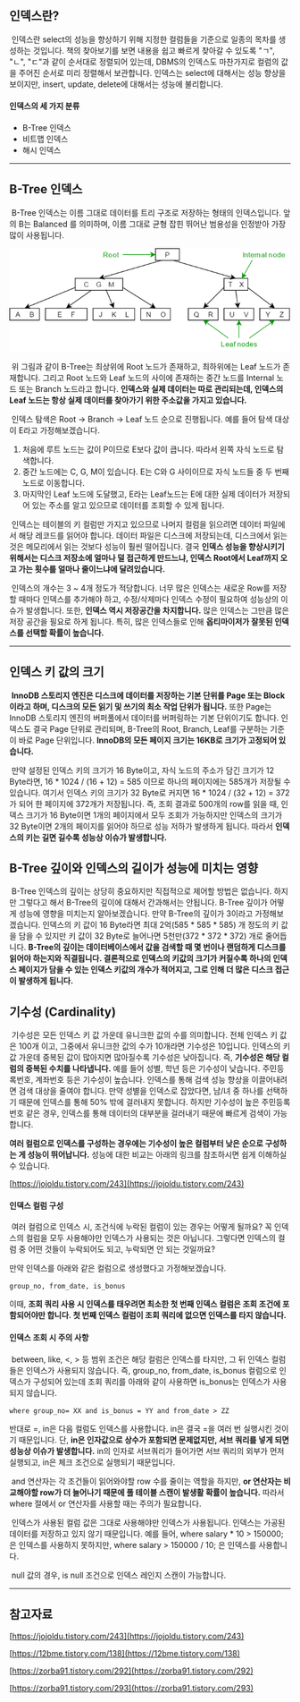 ## 인덱스란?

 인덱스란 select의 성능을 향상하기 위해 지정한 컬럼들을 기준으로 일종의 목차를 생성하는 것입니다. 책의 찾아보기를 보면 내용을 쉽고 빠르게 찾아갈 수 있도록 "ㄱ", "ㄴ", "ㄷ"과 같이 순서대로 정렬되어 있는데, DBMS의 인덱스도 마찬가지로 컬럼의 값을 주어진 순서로 미리 정렬해서 보관합니다. 인덱스는 select에 대해서는 성능 향상을 보이지만, insert, update, delete에 대해서는 성능에 불리합니다.

#### 인덱스의 세 가지 분류

-   B-Tree 인덱스
-   비트맵 인덱스
-   해시 인덱스

---

## B-Tree 인덱스

 B-Tree 인덱스는 이름 그대로 데이터를 트리 구조로 저장하는 형태의 인덱스입니다. 앞의 B는 Balanced 를 의미하며, 이름 그대로 균형 잡힌 뛰어난 범용성을 인정받아 가장 많이 사용됩니다.

![B-Tree](images/b-tree.png)

 위 그림과 같이 B-Tree는 최상위에 Root 노드가 존재하고, 최하위에는 Leaf 노드가 존재합니다. 그리고 Root 노드와 Leaf 노드의 사이에 존재하는 중간 노드를 Internal 노드 또는 Branch 노드라고 합니다. **인덱스와 실제 데이터는 따로 관리되는데, 인덱스의 Leaf 노드는 항상 실제 데이터를 찾아가기 위한 주소값을 가지고 있습니다.**

 인덱스 탐색은 Root -> Branch -> Leaf 노드 순으로 진행됩니다. 예를 들어 탐색 대상이 E라고 가정해보겠습니다.

1.  처음에 루트 노드는 값이 P이므로 E보다 값이 큽니다. 따라서 왼쪽 자식 노드로 탐색합니다.
2.  중간 노드에는 C, G, M이 있습니다. E는 C와 G 사이이므로 자식 노드들 중 두 번째 노드로 이동합니다.
3.  마지막인 Leaf 노드에 도달했고, E라는 Leaf노드는 E에 대한 실제 데이터가 저장되어 있는 주소를 알고 있으므로 데이터를 조회할 수 있게 됩니다.

 인덱스는 테이블의 키 컬럼만 가지고 있으므로 나머지 컬럼을 읽으려면 데이터 파일에서 해당 레코드를 읽어야 합니다. 데이터 파일은 디스크에 저장되는데, 디스크에서 읽는 것은 메모리에서 읽는 것보다 성능이 훨씬 떨어집니다. 결국 **인덱스 성능을 향상시키기 위해서는 디스크 저장소에 얼마나 덜 접근하게 만드느냐, 인덱스 Root에서 Leaf까지 오고 가는 횟수를 얼마나 줄이느냐에 달려있습니다.**

 인덱스의 개수는 3 ~ 4개 정도가 적당합니다. 너무 많은 인덱스는 새로운 Row를 저장할 때마다 인덱스를 추가해야 하고, 수정/삭제마다 인덱스 수정이 필요하여 성능상의 이슈가 발생합니다. 또한, **인덱스 역시 저장공간을 차지합니다.** 많은 인덱스는 그만큼 많은 저장 공간을 필요로 하게 됩니다. 특히, 많은 인덱스들로 인해 **옵티마이저가 잘못된 인덱스를 선택할 확률이 높습니다.**

---

## 인덱스 키 값의 크기

 **InnoDB 스토리지 엔진은 디스크에 데이터를 저장하는 기본 단위를 Page 또는 Block이라고 하며, 디스크의 모든 읽기 및 쓰기의 최소 작업 단위가 됩니다.** 또한 Page는 InnoDB 스토리지 엔진의 버퍼풀에서 데이터를 버퍼링하는 기본 단위이기도 합니다. 인덱스도 결국 Page 단위로 관리되며, B-Tree의 Root, Branch, Leaf를 구분하는 기준이 바로 Page 단위입니다. **InnoDB의 모든 페이지 크기는 16KB로 크기가 고정되어 있습니다.**

 만약 설정된 인덱스 키의 크기가 16 Byte이고, 자식 노드의 주소가 담긴 크기가 12 Byte라면, 16 \* 1024 / (16 + 12) = 585 이므로 하나의 페이지에는 585개가 저장될 수 있습니다. 여기서 인덱스 키의 크기가 32 Byte로 커지면 16 \* 1024 / (32 + 12) = 372가 되어 한 페이지에 372개가 저장됩니다. 즉, 조회 결과로 500개의 row를 읽을 때, 인덱스 크기가 16 Byte이면 1개의 페이지에서 모두 조회가 가능하지만 인덱스의 크기가 32 Byte이면 2개의 페이지를 읽어야 하므로 성능 저하가 발생하게 됩니다. 따라서 **인덱스의 키는 길면 길수록 성능상 이슈가 발생합니다.**

## B-Tree 깊이와 인덱스의 길이가 성능에 미치는 영향

 B-Tree 인덱스의 깊이는 상당히 중요하지만 직접적으로 제어할 방법은 없습니다. 하지만 그렇다고 해서 B-Tree의 깊이에 대해서 간과해서는 안됩니다. B-Tree 깊이가 어떻게 성능에 영향을 미치는지 알아보겠습니다. 만약 B-Tree의 깊이가 3이라고 가정해보겠습니다. 인덱스의 키 값이 16 Byte라면 최대 2억(585 \* 585 \* 585) 개 정도의 키 값을 담을 수 있지만 키 값이 32 Byte로 늘어나면 5천만(372 \* 372 \* 372) 개로 줄어듭니다. **B-Tree의 깊이는 데이터베이스에서 값을 검색할 때 몇 번이나 랜덤하게 디스크를 읽어야 하는지와 직결됩니다. 결론적으로 인덱스의 키값의 크기가 커질수록 하나의 인덱스 페이지가 담을 수 있는 인덱스 키값의 개수가 적어지고, 그로 인해 더 많은 디스크 접근이 발생하게 됩니다.**

## 기수성 (Cardinality)

 기수성은 모든 인덱스 키 값 가운데 유니크한 값의 수를 의미합니다. 전체 인덱스 키 값은 100개 이고, 그중에서 유니크한 값의 수가 10개라면 기수성은 10입니다. 인덱스의 키 값 가운데 중복된 값이 많아지면 많아질수록 기수성은 낮아집니다. 즉, **기수성은 해당 컬럼의 중복된 수치를 나타냅니다.** 예를 들어 성별, 학년 등은 기수성이 낮습니다. 주민등록번호, 계좌번호 등은 기수성이 높습니다. 인덱스를 통해 검색 성능 향상을 이끌어내려면 검색 대상을 줄여야 합니다. 만약 성별을 인덱스로 잡았다면, 남/녀 중 하나를 선택하기 때문에 인덱스를 통해 50% 밖에 걸러내지 못합니다. 하지만 기수성이 높은 주민등록번호 같은 경우, 인덱스를 통해 데이터의 대부분을 걸러내기 때문에 빠르게 검색이 가능합니다.

**여러 컬럼으로 인덱스를 구성하는 경우에는 기수성이 높은 컬럼부터 낮은 순으로 구성하는 게 성능이 뛰어납니다.** 성능에 대한 비교는 아래의 링크를 참조하시면 쉽게 이해하실 수 있습니다.

[https://jojoldu.tistory.com/243](https://jojoldu.tistory.com/243)

#### 인덱스 컬럼 구성

 여러 컬럼으로 인덱스 시, 조건식에 누락된 컬럼이 있는 경우는 어떻게 될까요? 꼭 인덱스의 컬럼을 모두 사용해야만 인덱스가 사용되는 것은 아닙니다. 그렇다면 인덱스의 컬럼 중 어떤 것들이 누락되어도 되고, 누락되면 안 되는 것일까요?

만약 인덱스를 아래와 같은 컬럼으로 생성했다고 가정해보겠습니다.

```
group_no, from_date, is_bonus
```

이때, **조회 쿼리 사용 시 인덱스를 태우려면 최소한 첫 번째 인덱스 컬럼은 조회 조건에 포함되어야만 합니다. 첫 번째 인덱스 컬럼이 조회 쿼리에 없으면 인덱스를 타지 않습니다.**

#### 인덱스 조회 시 주의 사항

 between, like, <, > 등 범위 조건은 해당 컬럼은 인덱스를 타지만, 그 뒤 인덱스 컬럼들은 인덱스가 사용되지 않습니다. 즉, group\_no, from\_date, is\_bonus 컬럼으로 인덱스가 구성되어 있는데 조회 쿼리를 아래와 같이 사용하면 is\_bonus는 인덱스가 사용되지 않습니다.

```
where group_no= XX and is_bonus = YY and from_date > ZZ
```

반대로 =, in은 다음 컬럼도 인덱스를 사용합니다. in은 결국 =을 여러 번 실행시킨 것이기 때문입니다. 단, **in은 인자값으로 상수가 포함되면 문제없지만, 서브 쿼리를 넣게 되면 성능상 이슈가 발생합니다.** in의 인자로 서브쿼리가 들어가면 서브 쿼리의 외부가 먼저 실행되고, in은 체크 조건으로 실행되기 때문입니다.

 and 연산자는 각 조건들이 읽어와야할 row 수를 줄이는 역할을 하지만, **or 연산자는 비교해야할 row가 더 늘어나기 때문에 풀 테이블 스캔이 발생활 확률이 높습니다.** 따라서 where 절에서 or 연산자를 사용할 때는 주의가 필요합니다.

 인덱스가 사용된 컬럼 값은 그대로 사용해야만 인덱스가 사용됩니다. 인덱스는 가공된 데이터를 저장하고 있지 않기 때문입니다. 예를 들어, where salary \* 10 > 150000; 은 인덱스를 사용하지 못하지만, where salary > 150000 / 10; 은 인덱스를 사용합니다.

 null 값의 경우, is null 조건으로 인덱스 레인지 스캔이 가능합니다.

---

## 참고자료

[https://jojoldu.tistory.com/243](https://jojoldu.tistory.com/243)

[https://12bme.tistory.com/138](https://12bme.tistory.com/138)

[https://zorba91.tistory.com/292](https://zorba91.tistory.com/292)

[https://zorba91.tistory.com/293](https://zorba91.tistory.com/293)